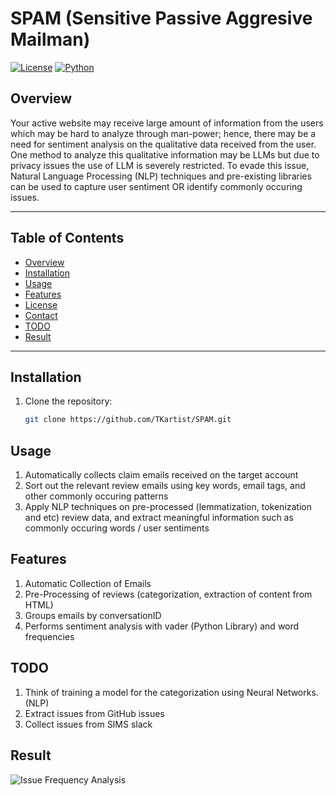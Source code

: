 # SPAM (Sensitive Passive Aggresive Mailman)

[![License](https://img.shields.io/badge/license-MIT-blue.svg)](LICENSE)
[![Python](https://img.shields.io/badge/python-3.12-blue.svg)](https://www.python.org/)

## Overview

Your active website may receive large amount of information from the users which may be hard to analyze through
man-power; hence, there may be a need for sentiment analysis on the qualitative data received from the user.
One method to analyze this qualitative information may be LLMs but due to privacy issues the use of LLM
is severely restricted. To evade this issue, Natural Language Processing (NLP) techniques and pre-existing
libraries can be used to capture user sentiment OR identify commonly occuring issues.

---

## Table of Contents

- [Overview](#overview)
- [Installation](#installation)
- [Usage](#usage)
- [Features](#features)
- [License](#license)
- [Contact](#contact)
- [TODO](#todo)
- [Result](#result)

---

## Installation

1. Clone the repository:
   ```bash
   git clone https://github.com/TKartist/SPAM.git

## Usage

1. Automatically collects claim emails received on the target account
2. Sort out the relevant review emails using key words, email tags, and other commonly occuring patterns
3. Apply NLP techniques on pre-processed (lemmatization, tokenization and etc) review data, and extract meaningful information such as commonly 
   occuring words / user sentiments

## Features
1. Automatic Collection of Emails
2. Pre-Processing of reviews (categorization, extraction of content from HTML)
3. Groups emails by conversationID
4. Performs sentiment analysis with vader (Python Library) and word frequencies


## TODO
1. Think of training a model for the categorization using Neural Networks. (NLP)
2. Extract issues from GitHub issues
3. Collect issues from SIMS slack 

## Result
![Issue Frequency Analysis](./issue_frequency_analysis.png)
